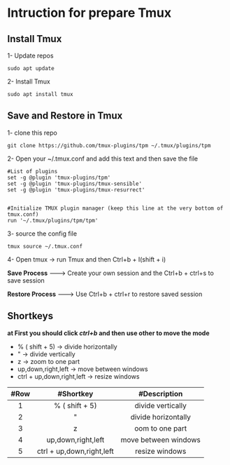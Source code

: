 # Intruction for prepare Tmux

## Install Tmux

1- Update repos

```sudo apt update```

2- Install Tmux

```sudo apt install tmux```

## Save and Restore in Tmux

1- clone this repo

```git clone https://github.com/tmux-plugins/tpm ~/.tmux/plugins/tpm```

2- Open your ~/.tmux.conf and add this text and then save the file

```
#List of plugins
set -g @plugin 'tmux-plugins/tpm'
set -g @plugin 'tmux-plugins/tmux-sensible'
set -g @plugin 'tmux-plugins/tmux-resurrect'


#Initialize TMUX plugin manager (keep this line at the very bottom of tmux.conf)
run '~/.tmux/plugins/tpm/tpm' 
```

3- source the config file

```tmux source ~/.tmux.conf```

4- Open tmux -> run Tmux and then Ctrl+b + I(shift + i)

__Save Process__    ---> Create your own session and the Ctrl+b + ctrl+s to save session

__Restore Process__ ---> Use Ctrl+b + ctrl+r to restore saved session

## Shortkeys

__at First you should click *ctrl+b* and then use other to move the mode__

 - % ( shift + 5)            -> divide horizontally
 - "                         -> divide vertically
 - z                         -> zoom to one part
 - up,down,right,left        -> move between windows
 - ctrl + up,down,right,left -> resize windows


| #Row | #Shortkey    | #Description    |
| :---:   | :---: | :---: |
| 1 | % ( shift + 5)   | divide vertically   |
| 2 |"   | divide horizontally   |
| 3 |z   | oom to one part |
| 4 | up,down,right,left  | move between windows   |
| 5 | ctrl + up,down,right,left   | resize windows   |




